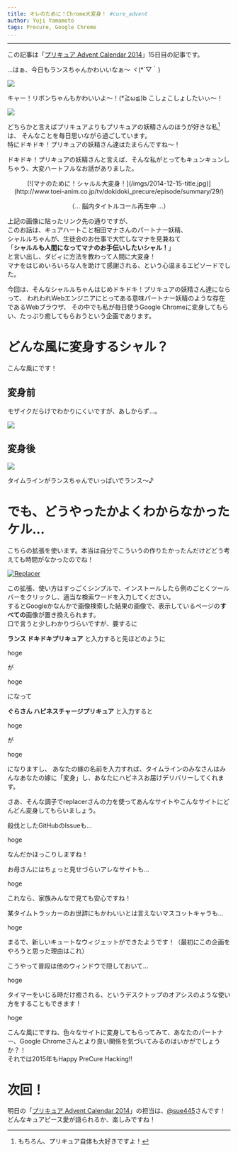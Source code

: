 ```yaml
---
title: オレのために！Chrome大変身！ #cure_advent
author: Yuji Yamamoto
tags: Precure, Google Chrome
...
```

---

この記事は「[プリキュア Advent Calendar 2014](http://www.adventar.org/calendars/328)」15日目の記事です。

...はぁ、今日もランスちゃんかわいいなぁ～ ヾ(\*´▽｀)

![](/imgs/2014-12-15-lance.jpg)

キャー！リボンちゃんもかわいいよ～！(\*≧ω≦)b こしょこしょしたいぃ～！

![](/imgs/2014-12-15-ribbon.jpg)

どちらかと言えばプリキュアよりもプリキュアの妖精さんのほうが好きな私[^like-precure]は、
そんなことを毎日思いながら過ごしています。 \
特にドキドキ！プリキュアの妖精さん達はたまらんですね～！

[^like-precure]: もちろん、プリキュア自体も大好きですよ！

ドキドキ！プリキュアの妖精さんと言えば、そんな私がとってもキュンキュンしちゃう、大変ハートフルなお話がありました。

<center>
[![マナのために！シャルル大変身！](/imgs/2014-12-15-title.jpg)](http://www.toei-anim.co.jp/tv/dokidoki_precure/episode/summary/29/)

（... 脳内タイトルコール再生中 ...）
</center>

上記の画像に貼ったリンク先の通りですが、 \
このお話は、キュアハートこと相田マナさんのパートナー妖精、 \
シャルルちゃんが、生徒会のお仕事で大忙しなマナを見兼ねて \
「**シャルルも人間になってマナのお手伝いしたいシャル！**」 \
と言い出し、ダビィに方法を教わって人間に大変身！ \
マナをはじめいろいろな人を助けて感謝される、という心温まるエピソードでした。

今回は、そんなシャルルちゃんはじめドキドキ！プリキュアの妖精さん達にならって、
われわれWebエンジニアにとってある意味パートナー妖精のような存在であるWebブラウザ、
その中でも私が毎日使うGoogle Chromeに変身してもらい、たっぷり癒してもらおうという企画であります。

# どんな風に変身するシャル？

こんな風にです！

## 変身前

モザイクだらけでわかりにくいですが、あしからず...。

![](/imgs/2014-12-15-timeline-before.png)

## 変身後

![](/imgs/2014-12-15-timeline-after.png)

タイムラインがランスちゃんでいっぱいでランス〜♪

# でも、どうやったかよくわからなかったケル...

こちらの拡張を使います。本当は自分でこういうの作りたかったんだけどどう考えても時間がなかったのでね！

[![Replacer](/imgs/2014-12-15-replacer.png)](https://chrome.google.com/webstore/detail/replacer/nkkofabfinoleplbkkbmhhkjmomdgpag)

この拡張、使い方はすっごくシンプルで、インストールしたら例のごとくツールバーをクリックし、適当な検索ワードを入力してください。 \
するとGoogleかなんかで画像検索した結果の画像で、表示しているページの**すべての**画像が置き換えられます。 \
口で言うと少しわかりづらいですが、要するに

**ランス ドキドキプリキュア** と入力すると先ほどのように

hoge

が

hoge

になって

**ぐらさん ハピネスチャージプリキュア** と入力すると

hoge

が

hoge

になりますし、
あなたの嫁の名前を入力すれば、タイムラインのみなさんはみんなあなたの嫁に「変身」し、あなたにハピネスお届けデリバリーしてくれます。

さあ、そんな調子でreplacerさんの力を使ってあんなサイトやこんなサイトにどんどん変身してもらいましょう。

殺伐としたGitHubのIssueも...

hoge

なんだかほっこりしますね！

お母さんにはちょっと見せづらいアレなサイトも...

hoge

これなら、家族みんなで見ても安心ですね！

某タイムトラッカーのお世辞にもかわいいとは言えないマスコットキャラも...

hoge

まるで、新しいキュートなウィジェットができたようです！（最初にこの企画をやろうと思った理由はこれ）

こうやって普段は他のウィンドウで隠しておいて...

hoge

タイマーをいじる時だけ癒される、というデスクトップのオアシスのような使い方をすることもできます！

hoge

こんな風にですね、色々なサイトに変身してもらってみて、あなたのパートナー、Google Chromeさんとより良い関係を気づいてみるのはいかがでしょうか？！ \
それでは2015年もHappy PreCure Hacking!!

# 次回！

明日の「[プリキュア Advent Calendar 2014](http://www.adventar.org/calendars/328)」の担当は、[@sue445](https://twitter.com/sue445)さんです！ \
どんなキュアピース愛が語られるか、楽しみですね！
